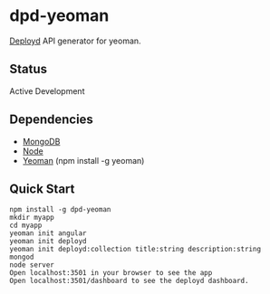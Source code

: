 # dpd-yeoman

[Deployd](http://deployd.com) API generator for yeoman.

## Status

Active Development

## Dependencies

 * [MongoDB](http://mongodb.org)
 * [Node](http://nodejs.org)
 * [Yeoman](http://yeoman.io) (npm install -g yeoman)

## Quick Start

	npm install -g dpd-yeoman
	mkdir myapp
	cd myapp
	yeoman init angular
	yeoman init deployd
	yeoman init deployd:collection title:string description:string
	mongod
	node server
	Open localhost:3501 in your browser to see the app
	Open localhost:3501/dashboard to see the deployd dashboard.
